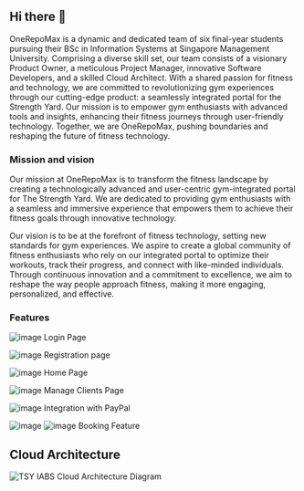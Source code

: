 ## Hi there 👋
OneRepoMax is a dynamic and dedicated team of six final-year students pursuing their BSc in Information Systems at Singapore Management University. Comprising a diverse skill set, our team consists of a visionary Product Owner, a meticulous Project Manager, innovative Software Developers, and a skilled Cloud Architect. With a shared passion for fitness and technology, we are committed to revolutionizing gym experiences through our cutting-edge product: a seamlessly integrated portal for the Strength Yard. Our mission is to empower gym enthusiasts with advanced tools and insights, enhancing their fitness journeys through user-friendly technology. Together, we are OneRepoMax, pushing boundaries and reshaping the future of fitness technology.

### Mission and vision
Our mission at OneRepoMax is to transform the fitness landscape by creating a technologically advanced and user-centric gym-integrated portal for The Strength Yard. We are dedicated to providing gym enthusiasts with a seamless and immersive experience that empowers them to achieve their fitness goals through innovative technology.

Our vision is to be at the forefront of fitness technology, setting new standards for gym experiences. We aspire to create a global community of fitness enthusiasts who rely on our integrated portal to optimize their workouts, track their progress, and connect with like-minded individuals. Through continuous innovation and a commitment to excellence, we aim to reshape the way people approach fitness, making it more engaging, personalized, and effective.

### Features
![image](https://github.com/OneRepoMax/.github/assets/89132892/6cf81dac-a9a4-4f83-9558-44455f826fed)
Login Page

![image](https://github.com/OneRepoMax/.github/assets/89132892/9ac50ef2-2860-4fc3-bc8e-cacda86d1f45)
Registration page

![image](https://github.com/OneRepoMax/.github/assets/89132892/3dc6848d-dc5c-4a57-819a-489234d0ae55)
Home Page

![image](https://github.com/OneRepoMax/.github/assets/89132892/fe26f597-2d43-48ab-bd00-bc392e36b03c)
Manage Clients Page

![image](https://github.com/OneRepoMax/.github/assets/89132892/cc42ed6a-19c8-4bee-9681-a68e836416a3)
Integration with PayPal

![image](https://github.com/OneRepoMax/.github/assets/89132892/c7e4b788-2b70-482f-9472-f0b3cfa627ee)
![image](https://github.com/OneRepoMax/.github/assets/89132892/73dc19d9-21dc-4543-81ca-7c5fbdf929aa)
Booking Feature

## Cloud Architecture
![TSY IABS Cloud Architecture Diagram](https://github.com/OneRepoMax/.github/assets/89132892/ae3b8cc7-c287-4d36-92ae-f0349a736a68)
